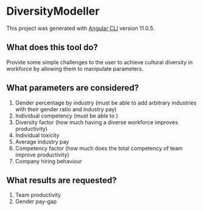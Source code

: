 # DiversityModeller

This project was generated with [Angular CLI](https://github.com/angular/angular-cli) version 11.0.5.

## What does this tool do?
Provide some simple challenges to the user to achieve cultural diversity in workforce by allowing them to manipulate parameters.

## What parameters are considered?
1. Gender percentage by industry (must be able to add arbitrary industries with their gender ratio and industry pay)
2. Individual competency (must be able to )
3. Diversity factor (how much having a diverse workforce improves productivity)
4. Individual toxicity
5. Average industry pay
6. Competency factor (how much does the total competency of team improve productivity)
7. Company hiring behaviour

## What results are requested?
1. Team productivity
2. Gender pay-gap
